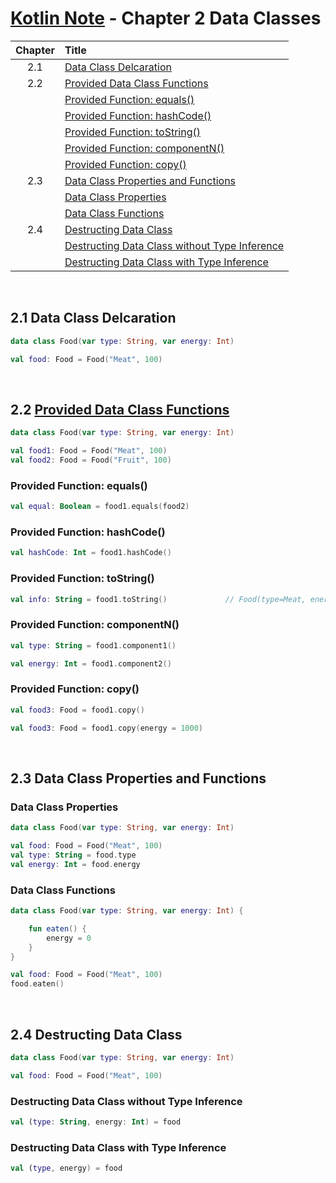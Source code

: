 # [Kotlin Note](../../README.md) - Chapter 2 Data Classes
| Chapter | Title |
| :-: | :- |
| 2.1 | [Data Class Delcaration](#21-data-class-delcaration) |
| 2.2 | [Provided Data Class Functions](#22-provided-data-class-functions) |
|  | [Provided Function: equals()](#provided-function-equals) |
|  | [Provided Function: hashCode()](#provided-function-hashcode) |
|  | [Provided Function: toString()](#provided-function-tostring) |
|  | [Provided Function: componentN()](#provided-function-componentn) |
|  | [Provided Function: copy()](#provided-function-copy) |
| 2.3 | [Data Class Properties and Functions](#23-data-class-properties-and-functions) |
|  | [Data Class Properties](#data-class-properties) |
|  | [Data Class Functions](#data-class-functions) |
| 2.4 | [Destructing Data Class](#24-destructing-data-class) |
|  | [Destructing Data Class without Type Inference](#destructing-data-class-without-type-inference) |
|  | [Destructing Data Class with Type Inference](#destructing-data-class-with-type-inference) |

<br />

## 2.1 Data Class Delcaration
```kotlin
data class Food(var type: String, var energy: Int)
```
```kotlin
val food: Food = Food("Meat", 100)
```

<br />

## 2.2 [Provided Data Class Functions](https://kotlinlang.org/docs/data-classes.html)
```kotlin
data class Food(var type: String, var energy: Int)
```
```kotlin
val food1: Food = Food("Meat", 100)
val food2: Food = Food("Fruit", 100)
```

### Provided Function: equals()
```kotlin
val equal: Boolean = food1.equals(food2)
```

### Provided Function: hashCode()
```kotlin
val hashCode: Int = food1.hashCode()
```

### Provided Function: toString()
```kotlin
val info: String = food1.toString()             // Food(type=Meat, energy=100)
```

### Provided Function: componentN()
```kotlin
val type: String = food1.component1()
```
```kotlin
val energy: Int = food1.component2()
```

### Provided Function: copy()
```kotlin
val food3: Food = food1.copy()
```
```kotlin
val food3: Food = food1.copy(energy = 1000)
```

<br />

## 2.3 Data Class Properties and Functions
### Data Class Properties
```kotlin
data class Food(var type: String, var energy: Int)
```
```kotlin
val food: Food = Food("Meat", 100)
val type: String = food.type
val energy: Int = food.energy
```

### Data Class Functions
```kotlin
data class Food(var type: String, var energy: Int) {

    fun eaten() {
        energy = 0
    }
}
```
```kotlin
val food: Food = Food("Meat", 100)
food.eaten()
```

<br />

## 2.4 Destructing Data Class
```kotlin
data class Food(var type: String, var energy: Int)
```
```kotlin
val food: Food = Food("Meat", 100)
```

### Destructing Data Class without Type Inference
```kotlin
val (type: String, energy: Int) = food
```

### Destructing Data Class with Type Inference
```kotlin
val (type, energy) = food
```

<br />
